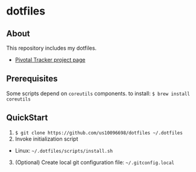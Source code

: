 dotfiles
========

## About
This repository includes my dotfiles.
+ [Pivotal Tracker project page](https://www.pivotaltracker.com/n/projects/1461018)
 
## Prerequisites
Some scripts depend on `coreutils` components.
to install: `$ brew install coreutils`

## QuickStart

1. `$ git clone https://github.com/us10096698/dotfiles ~/.dotfiles`
2. Invoke initialization script
  - Linux: `~/.dotfiles/scripts/install.sh`
3. (Optional) Create local git configuration file: `~/.gitconfig.local`

